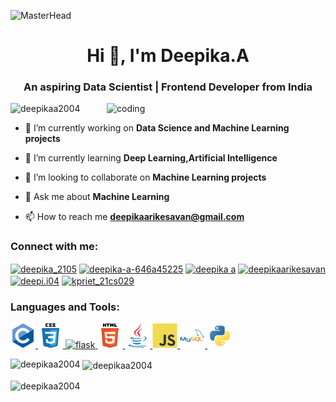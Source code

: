 ![MasterHead](https://www.byui.edu/images/Mauricio%20Test/Data-Science-Banner.jpg)
<h1 align="center">Hi 👋, I'm Deepika.A</h1>
<h3 align="center">An aspiring Data Scientist | Frontend Developer from India</h3>
<img align="right" alt="coding"width="350" src="https://digitalcreativemind.com/wp-content/uploads/2021/06/Analytics_amp_Data_Science.gif">

<p align="left"> <img src="https://komarev.com/ghpvc/?username=deepikaa2004&label=Profile%20views&color=0e75b6&style=flat" alt="deepikaa2004" /> </p>

- 🔭 I’m currently working on **Data Science and Machine Learning projects**

- 🌱 I’m currently learning **Deep Learning,Artificial Intelligence**

- 👯 I’m looking to collaborate on **Machine Learning projects**

- 💬 Ask me about **Machine Learning**

- 📫 How to reach me **deepikaarikesavan@gmail.com**

<h3 align="left">Connect with me:</h3>
<p align="left">
<a href="https://twitter.com/deepika_2105" target="blank"><img align="center" src="https://raw.githubusercontent.com/rahuldkjain/github-profile-readme-generator/master/src/images/icons/Social/twitter.svg" alt="deepika_2105" height="30" width="40" /></a>
<a href="https://www.linkedin.com/in/deepika2004/" target="blank"><img align="center" src="https://raw.githubusercontent.com/rahuldkjain/github-profile-readme-generator/master/src/images/icons/Social/linked-in-alt.svg" alt="deepika-a-646a45225" height="30" width="40" /></a>
<a href="https://stackoverflow.com/users/deepika a" target="blank"><img align="center" src="https://raw.githubusercontent.com/rahuldkjain/github-profile-readme-generator/master/src/images/icons/Social/stack-overflow.svg" alt="deepika a" height="30" width="40" /></a>
<a href="https://kaggle.com/deepikaarikesavan" target="blank"><img align="center" src="https://raw.githubusercontent.com/rahuldkjain/github-profile-readme-generator/master/src/images/icons/Social/kaggle.svg" alt="deepikaarikesavan" height="30" width="40" /></a>
<a href="https://instagram.com/deepi.i04" target="blank"><img align="center" src="https://raw.githubusercontent.com/rahuldkjain/github-profile-readme-generator/master/src/images/icons/Social/instagram.svg" alt="deepi.i04" height="30" width="40" /></a>
<a href="https://www.hackerrank.com/kpriet_21cs029" target="blank"><img align="center" src="https://raw.githubusercontent.com/rahuldkjain/github-profile-readme-generator/master/src/images/icons/Social/hackerrank.svg" alt="kpriet_21cs029" height="30" width="40" /></a>
</p>

<h3 align="left">Languages and Tools:</h3>
<p align="left"> <a href="https://www.cprogramming.com/" target="_blank" rel="noreferrer"> <img src="https://raw.githubusercontent.com/devicons/devicon/master/icons/c/c-original.svg" alt="c" width="40" height="40"/> </a> <a href="https://www.w3schools.com/css/" target="_blank" rel="noreferrer"> <img src="https://raw.githubusercontent.com/devicons/devicon/master/icons/css3/css3-original-wordmark.svg" alt="css3" width="40" height="40"/> </a> <a href="https://flask.palletsprojects.com/" target="_blank" rel="noreferrer"> <img src="https://www.vectorlogo.zone/logos/pocoo_flask/pocoo_flask-icon.svg" alt="flask" width="40" height="40"/> </a> <a href="https://www.w3.org/html/" target="_blank" rel="noreferrer"> <img src="https://raw.githubusercontent.com/devicons/devicon/master/icons/html5/html5-original-wordmark.svg" alt="html5" width="40" height="40"/> </a> <a href="https://www.java.com" target="_blank" rel="noreferrer"> <img src="https://raw.githubusercontent.com/devicons/devicon/master/icons/java/java-original.svg" alt="java" width="40" height="40"/> </a> <a href="https://developer.mozilla.org/en-US/docs/Web/JavaScript" target="_blank" rel="noreferrer"> <img src="https://raw.githubusercontent.com/devicons/devicon/master/icons/javascript/javascript-original.svg" alt="javascript" width="40" height="40"/> </a> <a href="https://www.mysql.com/" target="_blank" rel="noreferrer"> <img src="https://raw.githubusercontent.com/devicons/devicon/master/icons/mysql/mysql-original-wordmark.svg" alt="mysql" width="40" height="40"/> </a> <a href="https://www.python.org" target="_blank" rel="noreferrer"> <img src="https://raw.githubusercontent.com/devicons/devicon/master/icons/python/python-original.svg" alt="python" width="40" height="40"/> </a> </p>

<p><img align="left" src="https://github-readme-stats.vercel.app/api/top-langs?username=deepikaa2004&show_icons=true&locale=en&layout=compact" alt="deepikaa2004" /></p>

<p>&nbsp;<img align="center" src="https://github-readme-stats.vercel.app/api?username=deepikaa2004&show_icons=true&locale=en" alt="deepikaa2004" /></p>

<p><img align="center" src="https://github-readme-streak-stats.herokuapp.com/?user=deepikaa2004&" alt="deepikaa2004" /></p>


